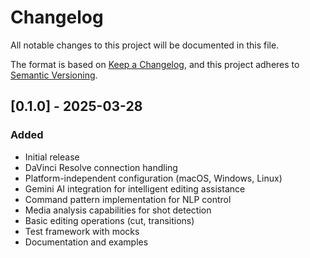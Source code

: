 # Changelog

All notable changes to this project will be documented in this file.

The format is based on [Keep a Changelog](https://keepachangelog.com/en/1.0.0/),
and this project adheres to [Semantic Versioning](https://semver.org/spec/v2.0.0.html).

## [0.1.0] - 2025-03-28

### Added
- Initial release
- DaVinci Resolve connection handling
- Platform-independent configuration (macOS, Windows, Linux)
- Gemini AI integration for intelligent editing assistance
- Command pattern implementation for NLP control
- Media analysis capabilities for shot detection
- Basic editing operations (cut, transitions)
- Test framework with mocks
- Documentation and examples 